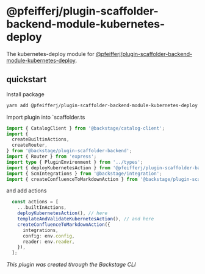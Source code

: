 # @pfeifferj/plugin-scaffolder-backend-module-kubernetes-deploy

The kubernetes-deploy module for [@pfeifferj/plugin-scaffolder-backend-module-kubernetes-deploy](https://www.npmjs.com/package/@pfeifferj/plugin-scaffolder-backend-module-kubernetes-deploy).

## quickstart
Install package
```bash
yarn add @pfeifferj/plugin-scaffolder-backend-module-kubernetes-deploy
```

Import plugin into `scaffolder.ts

```typescript
import { CatalogClient } from '@backstage/catalog-client';
import {
  createBuiltinActions,
  createRouter,
} from '@backstage/plugin-scaffolder-backend';
import { Router } from 'express';
import type { PluginEnvironment } from '../types';
import { deployKubernetesAction } from '@pfeifferj/plugin-scaffolder-backend-module-kubernetes-deploy'; // here
import { ScmIntegrations } from '@backstage/integration';
import { createConfluenceToMarkdownAction } from '@backstage/plugin-scaffolder-backend-module-confluence-to-markdown';

```

and add actions

```typescript
  const actions = [
    ...builtInActions,
    deployKubernetesAction(), // here
    templateAndValidateKubernetesAction(), // and here
    createConfluenceToMarkdownAction({
      integrations,
      config: env.config,
      reader: env.reader,
    }),
  ];


```

_This plugin was created through the Backstage CLI_
